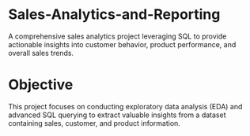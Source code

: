 # Sales-Analytics-and-Reporting
A comprehensive sales analytics project leveraging SQL  to provide actionable insights into customer behavior, product performance, and overall sales trends.

# Objective
This project focuses on conducting exploratory data analysis (EDA) and advanced SQL querying to extract valuable insights from a dataset containing sales, customer, and product information. 
